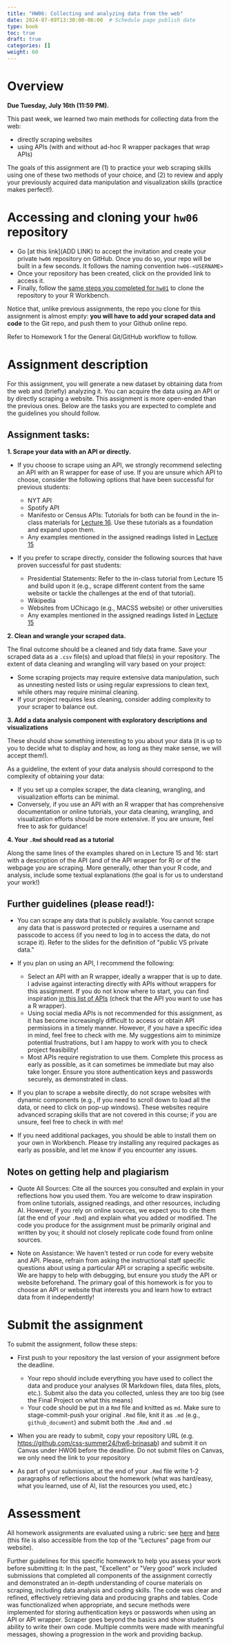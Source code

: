 ```yaml
---
title: "HW06: Collecting and analyzing data from the web"
date: 2024-07-09T13:30:00-06:00  # Schedule page publish date
type: book
toc: true
draft: true
categories: []
weight: 60
---
```




# Overview

**Due Tuesday, July 16th (11:59 PM).**

This past week, we learned two main methods for collecting data from the web:

* directly scraping websites
* using APIs (with and without ad-hoc R wrapper packages that wrap APIs) 

The goals of this assignment are (1) to practice your web scraping skills using one of these two methods of your choice, and (2) to review and apply your previously acquired data manipulation and visualization skills (practice makes perfect!).


# Accessing and cloning your `hw06` repository

* Go [at this link](ADD LINK) to accept the invitation and create your private `hw06` repository on GitHub. Once you do so, your repo will be built in a few seconds. It follows the naming convention `hw06-<USERNAME>`
* Once your repository has been created, click on the provided link to access it. 
* Finally, follow the [same steps you completed for `hw01`](/homework/edit-readme/) to clone the repository to your R Workbench.

Notice that, unlike previous assignments, the repo you clone for this assignment is almost empty: **you will have to add your scraped data and code** to the Git repo, and push them to your Github online repo.

Refer to Homework 1 for the General Git/GitHub workflow to follow.


# Assignment description

For this assignment, you will generate a new dataset by obtaining data from the web and (briefly) analyzing it. You can acquire the data using an API or by directly scraping a website. This assignment is more open-ended than the previous ones. Below are the tasks you are expected to complete and the guidelines you should follow.


## Assignment tasks:

**1. Scrape your data with an API or directly.**

* If you choose to scrape using an API, we strongly recommend selecting an API with an R wrapper for ease of use. If you are unsure which API to choose, consider the following options that have been successful for previous students:
  * NYT API
  * Spotify API
  * Manifesto or Census APIs: Tutorials for both can be found in the in-class materials for [Lecture 16](https://computing-soc-sci.netlify.app/syllabus/16.-getting-data-from-the-web-api/). Use these tutorials as a foundation and expand upon them.
  * Any examples mentioned in the assigned readings listed in [Lecture 15](https://computing-soc-sci.netlify.app/syllabus/15.-getting-data-from-the-web-scraping/)

* If you prefer to scrape directly, consider the following sources that have proven successful for past students:
  * Presidential Statements: Refer to the in-class tutorial from Lecture 15 and build upon it (e.g., scrape different content from the same website or tackle the challenges at the end of that tutorial).
  * Wikipedia
  * Websites from UChicago (e.g., MACSS website) or other universities
  * Any examples mentioned in the assigned readings listed in [Lecture 15](https://computing-soc-sci.netlify.app/syllabus/15.-getting-data-from-the-web-scraping/)


**2. Clean and wrangle your scraped data.**

The final outcome should be a cleaned and tidy data frame. Save your scraped data as a `.csv` file(s) and upload that file(s) in your repository. The extent of data cleaning and wrangling will vary based on your project: 
* Some scraping projects may require extensive data manipulation, such as unnesting nested lists or using regular expressions to clean text, while others may require minimal cleaning.
* If your project requires less cleaning, consider adding complexity to your scraper to balance out.


**3. Add a data analysis component with exploratory descriptions and visualizations**

These should show something interesting to you about your data (it is up to you to decide what to display and how, as long as they make sense, we will accept them!). 

As a guideline, the extent of your data analysis should correspond to the complexity of obtaining your data:
 * If you set up a complex scraper, the data cleaning, wrangling, and visualization efforts can be minimal.
 * Conversely, if you use an API with an R wrapper that has comprehensive documentation or online tutorials, your data cleaning, wrangling, and visualization efforts should be more extensive. If you are unsure, feel free to ask for guidance!

**4. Your `.Rmd` should read as a tutorial**

Along the same lines of the examples shared on in Lecture 15 and 16: start with a description of the API (and of the API wrapper for R) or of the webpage you are scraping. More generally, other than your R code, and analysis, include some textual explanations (the goal is for us to understand your work!)


## Further guidelines (please read!): 

  * You can scrape any data that is publicly available. You cannot scrape any data that is password protected or requires a username and passcode to access (if you need to log in to access the data, do not scrape it). Refer to the slides for the definition of "public VS private data."
  
  * If you plan on using an API, I recommend the following:
    * Select an API with an R wrapper, ideally a wrapper that is up to date. I advise against interacting directly with APIs without wrappers for this assignment. If you do not know where to start, you can find inspiration [in this list of APIs]( https://ucsd.libguides.com/c.php?g=90743&p=3202435) (check that the API you want to use has a R wrapper).
    * Using social media APIs is not recommended for this assignment, as it has become increasingly difficult to access or obtain API permissions in a timely manner. However, if you have a specific idea in mind, feel free to check with me. My suggestions aim to minimize potential frustrations, but I am happy to work with you to check project feasibility!
    * Most APIs require registration to use them. Complete this process as early as possible, as it can sometimes be immediate but may also take longer. Ensure you store authentication keys and passwords securely, as demonstrated in class.
  
  * If you plan to scrape a website directly, do not scrape websites with dynamic components (e.g., if you need to scroll down to load all the data, or need to click on pop-up windows). These websites require advanced scraping skills that are not covered in this course; if you are unsure, feel free to check in with me!
  
  * If you need additional packages, you should be able to install them on your own in Workbench. Please try installing any required packages as early as possible, and let me know if you encounter any issues.
  
  
## Notes on getting help and plagiarism 

* Quote All Sources: Cite all the sources you consulted and explain in your reflections how you used them. You are welcome to draw inspiration from online tutorials, assigned readings, and other resources, including AI. However, if you rely on online sources, we expect you to cite them (at the end of your `.Rmd`) and explain what you added or modified. The code you produce for the assignment must be primarily original and written by you; it should not closely replicate code found from online sources.

* Note on Assistance: We haven't tested or run code for every website and API. Please, refrain from asking the instructional staff specific questions about using a particular API or scraping a specific website. We are happy to help with debugging, but ensure you study the API or website beforehand. The primary goal of this homework is for you to choose an API or website that interests you and learn how to extract data from it independently!


# Submit the assignment

To submit the assignment, follow these steps:

* First push to your repository the last version of your assignment before the deadline. 
    * Your repo should include everything you have used to collect the data and produce your analyses (R Markdown files, data files, plots, etc.). Submit also the data you collected, unless they are too big (see the Final Project on what this means)
    * Your code should be put in a `Rmd` file and knitted as `md`. Make sure to stage-commit-push your original `.Rmd` file, knit it as `.md` (e.g., `github_document`) and submit both the `.Rmd` and `.md`

* When you are ready to submit, copy your repository URL (e.g. https://github.com/css-summer24/hw6-brinasab) and submit it on Canvas under HW06 before the deadline. Do not submit files on Canvas, we only need the link to your repository 

* As part of your submission, at the end of your `.Rmd` file write 1-2 paragraphs of reflections about the homework (what was hard/easy, what you learned, use of AI, list the resources you used, etc.)


# Assessment

All homework assignments are evaluated using a rubric: see [here](/faq/homework-evaluations/) and [here](https://docs.google.com/spreadsheets/d/1h7_TmhUr5k7BGT3h-F4VJMUEEUtvvhqw/edit?usp=sharing&ouid=112534119211880791899&rtpof=true&sd=true) (this file is also accessible from the top of the "Lectures" page from our website).

Further guidelines for this specific homework to help you assess your work before submitting it:
In the past, "Excellent" or "Very good" work included submissions that
completed all components of the assignment correctly and demonstrated an in-depth understanding of course materials on scraping, including data analysis and coding skills. The code was clear and refined, effectively retrieving data and producing graphs and tables. Code was functionalized when appropriate, and secure methods were implemented for storing authentication keys or passwords when using an API or API wrapper. Scraper goes beyond the basics and show student's ability to write their own code. Multiple commits were made with meaningful messages, showing a progression in the work and providing backup.
